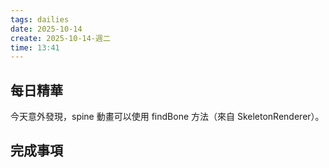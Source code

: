 ```yaml
---
tags: dailies  
date: 2025-10-14
create: 2025-10-14-週二
time: 13:41
---
```

## 每日精華

今天意外發現，spine 動畫可以使用 findBone 方法（來自 SkeletonRenderer）。

## 完成事項